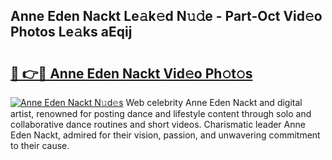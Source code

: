 ## Anne Eden Nackt Le𝚊k𝚎d N𝚞𝚍e - Part-Oct Vid𝚎o Photos Le𝚊ks aEqij

# <h2><a href="http://fb6fd2.evod.top/?m=Anne+Eden+Nackt">🔗 👉🔴 Anne Eden Nackt Vid𝚎o Ph𝚘t𝚘s</a></h2>

[![Anne Eden Nackt N𝚞d𝚎s](https://i.imgur.com/8V9OHl7.gif)](http://fb6fd2.evod.top/?m=Anne+Eden+Nackt)
Web celebrity Anne Eden Nackt and digital artist, renowned for posting dance and lifestyle content through solo and collaborative dance routines and short videos. Charismatic leader Anne Eden Nackt, admired for their vision, passion, and unwavering commitment to their cause. 
